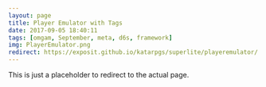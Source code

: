 ```yaml
---
layout: page
title: Player Emulator with Tags
date: 2017-09-05 18:40:11
tags: [omgam, September, meta, d6s, framework]
img: PlayerEmulator.png
redirect: https://exposit.github.io/katarpgs/superlite/playeremulator/
---
```


This is just a placeholder to redirect to the actual page.
